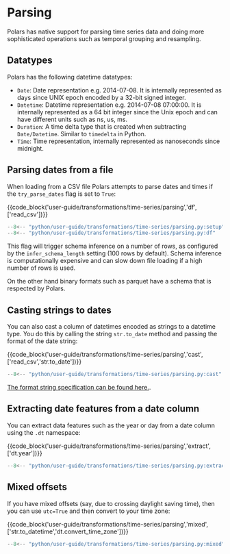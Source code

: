 # Parsing

Polars has native support for parsing time series data and doing more sophisticated operations such
as temporal grouping and resampling.

## Datatypes

Polars has the following datetime datatypes:

- `Date`: Date representation e.g. 2014-07-08. It is internally represented as days since UNIX epoch
  encoded by a 32-bit signed integer.
- `Datetime`: Datetime representation e.g. 2014-07-08 07:00:00. It is internally represented as a 64
  bit integer since the Unix epoch and can have different units such as ns, us, ms.
- `Duration`: A time delta type that is created when subtracting `Date/Datetime`. Similar to
  `timedelta` in Python.
- `Time`: Time representation, internally represented as nanoseconds since midnight.

## Parsing dates from a file

When loading from a CSV file Polars attempts to parse dates and times if the `try_parse_dates` flag
is set to `True`:

{{code_block('user-guide/transformations/time-series/parsing','df',['read_csv'])}}

```python exec="on" result="text" session="user-guide/transformations/ts/parsing"
--8<-- "python/user-guide/transformations/time-series/parsing.py:setup"
--8<-- "python/user-guide/transformations/time-series/parsing.py:df"
```

This flag will trigger schema inference on a number of rows, as configured by the
`infer_schema_length` setting (100 rows by default). Schema inference is computationally expensive
and can slow down file loading if a high number of rows is used.

On the other hand binary formats such as parquet have a schema that is respected by Polars.

## Casting strings to dates

You can also cast a column of datetimes encoded as strings to a datetime type. You do this by
calling the string `str.to_date` method and passing the format of the date string:

{{code_block('user-guide/transformations/time-series/parsing','cast',['read_csv','str.to_date'])}}

```python exec="on" result="text" session="user-guide/transformations/ts/parsing"
--8<-- "python/user-guide/transformations/time-series/parsing.py:cast"
```

[The format string specification can be found here.](https://docs.rs/chrono/latest/chrono/format/strftime/index.html).

## Extracting date features from a date column

You can extract data features such as the year or day from a date column using the `.dt` namespace:

{{code_block('user-guide/transformations/time-series/parsing','extract',['dt.year'])}}

```python exec="on" result="text" session="user-guide/transformations/ts/parsing"
--8<-- "python/user-guide/transformations/time-series/parsing.py:extract"
```

## Mixed offsets

If you have mixed offsets (say, due to crossing daylight saving time), then you can use `utc=True`
and then convert to your time zone:

{{code_block('user-guide/transformations/time-series/parsing','mixed',['str.to_datetime','dt.convert_time_zone'])}}

```python exec="on" result="text" session="user-guide/transformations/ts/parsing"
--8<-- "python/user-guide/transformations/time-series/parsing.py:mixed"
```
